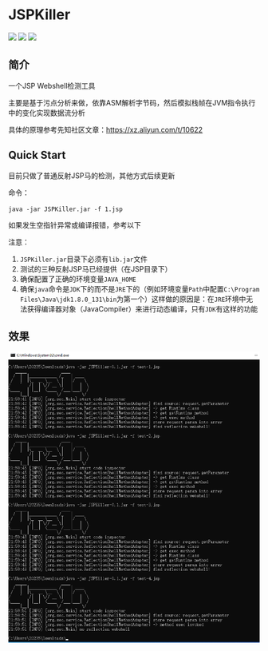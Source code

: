 # JSPKiller

![](https://img.shields.io/badge/build-passing-brightgreen)
![](https://img.shields.io/badge/ASM-9.2-blue)
![](https://img.shields.io/badge/Java-8-red)

## 简介

一个JSP Webshell检测工具

主要是基于污点分析来做，依靠ASM解析字节码，然后模拟栈帧在JVM指令执行中的变化实现数据流分析

具体的原理参考先知社区文章：https://xz.aliyun.com/t/10622

## Quick Start

目前只做了普通反射JSP马的检测，其他方式后续更新

命令：

`java -jar JSPKiller.jar -f 1.jsp`

如果发生空指针异常或编译报错，参考以下

注意：
1. `JSPKiller.jar`目录下必须有`lib.jar`文件
2. 测试的三种反射JSP马已经提供（在JSP目录下）
3. 确保配置了正确的环境变量`JAVA_HOME`
4. 确保`java`命令是`JDK`下的而不是`JRE`下的（例如环境变量`Path`中配置`C:\Program Files\Java\jdk1.8.0_131\bin`为第一个）这样做的原因是：在`JRE`环境中无法获得编译器对象（JavaCompiler）来进行动态编译，只有`JDK`有这样的功能

## 效果

![](/img/01.png)
